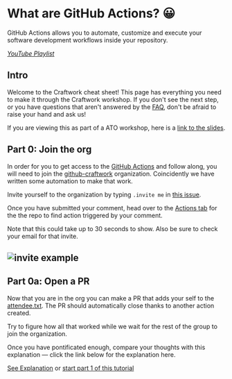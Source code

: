 # What are GitHub Actions? 😀

GitHub Actions allows you to automate, customize and execute your software development workflows inside your repository.

_[YouTube Playlist](https://www.youtube.com/watch?v=jxDoP0esFZ8&list=PLpURC3VhaQD29vdGBngvrIapNRjLIq64x&index=1)_

## Intro
Welcome to the Craftwork cheat sheet! This page has everything you need to make it through the Craftwork workshop. If you don't see the next step, or you have questions that aren't answered by the [FAQ](workshop/FAQ.md), don't be afraid to raise your hand and ask us!

If you are viewing this as part of a ATO workshop, here is a [link to the slides](https://drive.google.com/file/d/18AIorSzf-h6JpZh0nXUg_wQzhCh7llE4/view?usp=sharing).

## Part 0: Join the org

In order for you to get access to the [GitHub Actions](https://github.com/features/actions) and follow along, you will need to join the [github-craftwork](https://github.com/github-craftwork) organization. Coincidently we have written some automation to make that work. 

Invite yourself to the organization by typing  `.invite me` in [this issue](https://github.com/github-craftwork/start-here/issues/100).

Once you have submitted your comment, head over to the [Actions tab](https://github.com/github-craftwork/start-here/actions?workflow=Invite+a+contributor) for the the repo to find action triggered by your comment. 

Note that  this could take up to 30 seconds to show. Also be sure to check your email for that invite.

![invite example](https://user-images.githubusercontent.com/20134767/112921024-11267200-90d8-11eb-82b3-996b1f176a34.png)
----------

## Part 0a: Open a PR

Now that you are in the org you can make a PR that adds your self to the [attendee.txt](attendees.txt). The PR should automatically close thanks to another action created. 

Try to figure how all that worked while we wait for the rest of the group to join the organization.

Once you have pontificated enough, compare your thoughts with this explanation — click the link below for the explanation here.

[See Explanation](workshop/part0-explanation.md) or [start part 1 of this tutorial](workshop/part1-hello-world.md)
